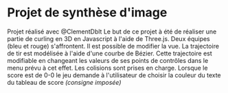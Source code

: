 # Projet de synthèse d'image

Projet réalisé avec @ClementDblt
Le but de ce projet à été de réaliser une partie de curling en 3D en Javascript à l'aide de Three.js. Deux équipes (bleu et rouge) s'affrontent. Il est possible de modifier la vue. La trajectoire de tir est modélisée à l'aide d'une courbe de Bézier. Cette trajectoire est modifiable en changeant les valeurs de ses points de contrôles dans le menu prévu à cet effet. Les colisions sont prises en charge. Lorsque le score est de 0-0 le jeu demande à l'utilisateur de choisir la couleur du texte du tableau de score *(consigne imposée)*
